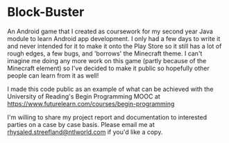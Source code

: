 # Block-Buster
An Android game that I created as coursework for my second year Java module to learn Android app development. I only had a few days to write it and never intended for it to make it onto the Play Store so it still has a lot of rough edges, a few bugs, and 'borrows' the Minecraft theme. I can't imagine me doing any more work on this game (partly because of the Minecraft element) so I've decided to make it public so hopefully other people can learn from it as well!

I made this code public as an example of what can be achieved with the University of Reading's Begin Programming MOOC at https://www.futurelearn.com/courses/begin-programming

I'm willing to share my project report and documentation to interested parties on a case by case basis. Please email me at rhysaled.streefland@ntlworld.com if you'd like a copy.
